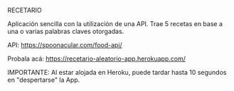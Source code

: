 RECETARIO

Aplicación sencilla con la utilización de una API. Trae 5 recetas en base a una o varias palabras claves otorgadas.

API: https://spoonacular.com/food-api/

Probala acá: https://recetario-aleatorio-app.herokuapp.com/

IMPORTANTE: Al estar alojada en Heroku, puede tardar hasta 10 segundos en "despertarse" la App.
